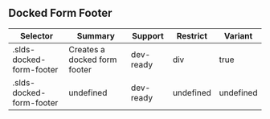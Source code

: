 

## Docked Form Footer

| Selector | Summary | Support | Restrict | Variant |
|-------|-------|-------|-------|-------|
| .slds-docked-form-footer | Creates a docked form footer | dev-ready | div | true |
| .slds-docked-form-footer | undefined | dev-ready | undefined | undefined |